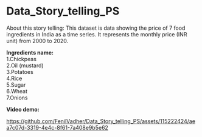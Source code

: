 
# Data_Story_telling_PS

About this story telling: This dataset is data showing the price of 7 food ingredients in India as a time series.
It represents the monthly price (INR unit) from 2000 to 2020.
<br>

<b>Ingredients name:</b><br>
1.Chickpeas<br>
2.Oil (mustard)<br>
3.Potatoes<br>
4.Rice<br>
5.Sugar<br>
6.Wheat<br>
7.Onions<br>

<b>Video demo:</b>

https://github.com/FenilVadher/Data_Story_telling_PS/assets/115222424/aea7c07d-3319-4e4c-8f61-7a408e9b5e62
